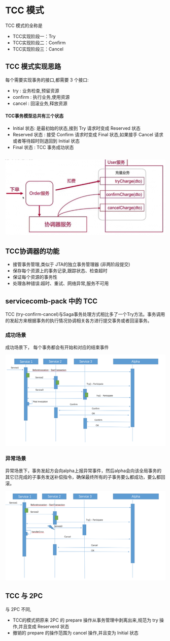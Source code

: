# TCC 模式

TCC 模式的全称是

- TCC实现阶段一：Try
- TCC实现阶段二：Confirm
- TCC实现阶段三：Cancel

## TCC 模式实现思路

每个需要实现事务的接口,都需要 3 个接口:

- try : 业务检查,预留资源
- confirm : 执行业务,使用资源
- cancel : 回滚业务,释放资源

#### TCC事务模型总共有三个状态

- Initial 状态: 是最初始的状态,接到 Try 请求时变成 Reserved 状态
- Reserved 状态 : 接受 Confirm 请求时变成 Final 状态,如果接手 Cancel 请求或者等待超时则退回到 Initial 状态
- Final 状态 : TCC 事务成功状态





## <img src="assets/image-20200102001306503.png" alt="image-20200102001306503" style="zoom: 67%;" />

## TCC协调器的功能

- 接管事务管理,类似于 JTA的独立事务管理器 (非两阶段提交)
- 保存每个资源上的事务记录,跟踪状态、检查超时
- 保证每个资源的事务性
- 处理各种错误:超时、重试、网络异常,服务不可用



## servicecomb-pack 中的 TCC

TCC (try-confirm-cancel)与Saga事务处理方式相比多了一个Try方法。事务调用的发起方来根据事务的执行情况协调相关各方进行提交事务或者回滚事务。

### 成功场景

成功场景下， 每个事务都会有开始和对应的结束事件

![Successful Scenario](assets/successful_scenario_TCC.png)

### 异常场景

异常场景下，事务发起方会向alpha上报异常事件，然后alpha会向该全局事务的其它已完成的子事务发送补偿指令，确保最终所有的子事务要么都成功，要么都回滚。

![exception_scenario_TCC](assets/exception_scenario_TCC.png)

## TCC 与 2PC

与 2PC 不同,

- TCC的模式把原来 2PC 的 prepare 操作从事务管理中剥离出来,规范为 try 操作,并且变成 Reserverd 状态
- 撤销的 prepare 的操作范围为 cancel 操作,并且变为 Initial 状态

